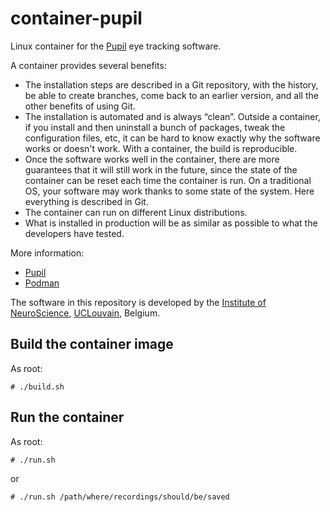 container-pupil
===============

Linux container for the [Pupil](https://pupil-labs.com/) eye tracking software.

A container provides several benefits:
- The installation steps are described in a Git repository, with the history,
  be able to create branches, come back to an earlier version, and all the
  other benefits of using Git.
- The installation is automated and is always “clean”. Outside a container, if
  you install and then uninstall a bunch of packages, tweak the configuration
  files, etc, it can be hard to know exactly why the software works or doesn't
  work. With a container, the build is reproducible.
- Once the software works well in the container, there are more guarantees that
  it will still work in the future, since the state of the container can be
  reset each time the container is run. On a traditional OS, your software may
  work thanks to some state of the system. Here everything is described in Git.
- The container can run on different Linux distributions.
- What is installed in production will be as similar as possible to what the
  developers have tested.

More information:
- [Pupil](https://pupil-labs.com/)
- [Podman](https://podman.io/)

The software in this repository is developed by the
[Institute of NeuroScience](https://uclouvain.be/en/research-institutes/ions),
[UCLouvain](https://uclouvain.be/en/),
Belgium.

Build the container image
-------------------------

As root:
```
# ./build.sh
```

Run the container
-----------------

As root:
```
# ./run.sh
```

or

```
# ./run.sh /path/where/recordings/should/be/saved
```
